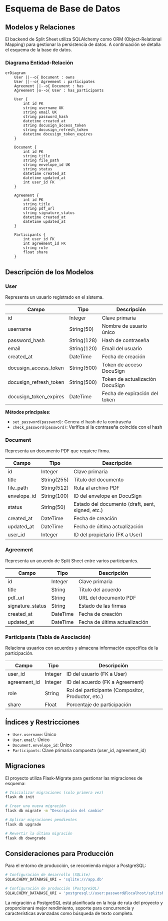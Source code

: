 # Esquema de Base de Datos

## Modelos y Relaciones

El backend de Split Sheet utiliza SQLAlchemy como ORM (Object-Relational Mapping) para gestionar la persistencia de datos. A continuación se detalla el esquema de la base de datos.

### Diagrama Entidad-Relación

```mermaid
erDiagram
    User ||--o{ Document : owns
    User ||--o{ Agreement : participates
    Agreement ||--o{ Document : has
    Agreement }o--o{ User : has_participants
    
    User {
        int id PK
        string username UK
        string email UK
        string password_hash
        datetime created_at
        string docusign_access_token
        string docusign_refresh_token
        datetime docusign_token_expires
    }
    
    Document {
        int id PK
        string title
        string file_path
        string envelope_id UK
        string status
        datetime created_at
        datetime updated_at
        int user_id FK
    }
    
    Agreement {
        int id PK
        string title
        string pdf_url
        string signature_status
        datetime created_at
        datetime updated_at
    }
    
    Participants {
        int user_id FK
        int agreement_id FK
        string role
        float share
    }
```

## Descripción de los Modelos

### User
Representa un usuario registrado en el sistema.

| Campo | Tipo | Descripción |
|-------|------|-------------|
| id | Integer | Clave primaria |
| username | String(50) | Nombre de usuario único |
| password_hash | String(128) | Hash de contraseña |
| email | String(120) | Email del usuario |
| created_at | DateTime | Fecha de creación |
| docusign_access_token | String(500) | Token de acceso DocuSign |
| docusign_refresh_token | String(500) | Token de actualización DocuSign |
| docusign_token_expires | DateTime | Fecha de expiración del token |

**Métodos principales**:
- `set_password(password)`: Genera el hash de la contraseña
- `check_password(password)`: Verifica si la contraseña coincide con el hash

### Document
Representa un documento PDF que requiere firma.

| Campo | Tipo | Descripción |
|-------|------|-------------|
| id | Integer | Clave primaria |
| title | String(255) | Título del documento |
| file_path | String(512) | Ruta al archivo PDF |
| envelope_id | String(100) | ID del envelope en DocuSign |
| status | String(50) | Estado del documento (draft, sent, signed, etc.) |
| created_at | DateTime | Fecha de creación |
| updated_at | DateTime | Fecha de última actualización |
| user_id | Integer | ID del propietario (FK a User) |

### Agreement
Representa un acuerdo de Split Sheet entre varios participantes.

| Campo | Tipo | Descripción |
|-------|------|-------------|
| id | Integer | Clave primaria |
| title | String | Título del acuerdo |
| pdf_url | String | URL del documento PDF |
| signature_status | String | Estado de las firmas |
| created_at | DateTime | Fecha de creación |
| updated_at | DateTime | Fecha de última actualización |

### Participants (Tabla de Asociación)
Relaciona usuarios con acuerdos y almacena información específica de la participación.

| Campo | Tipo | Descripción |
|-------|------|-------------|
| user_id | Integer | ID del usuario (FK a User) |
| agreement_id | Integer | ID del acuerdo (FK a Agreement) |
| role | String | Rol del participante (Compositor, Productor, etc.) |
| share | Float | Porcentaje de participación |

## Índices y Restricciones

- `User.username`: Único
- `User.email`: Único
- `Document.envelope_id`: Único
- `Participants`: Clave primaria compuesta (user_id, agreement_id)

## Migraciones

El proyecto utiliza Flask-Migrate para gestionar las migraciones de esquema:

```bash
# Inicializar migraciones (solo primera vez)
flask db init

# Crear una nueva migración
flask db migrate -m "Descripción del cambio"

# Aplicar migraciones pendientes
flask db upgrade

# Revertir la última migración
flask db downgrade
```

## Consideraciones para Producción

Para el entorno de producción, se recomienda migrar a PostgreSQL:

```python
# Configuración de desarrollo (SQLite)
SQLALCHEMY_DATABASE_URI = 'sqlite:///app.db'

# Configuración de producción (PostgreSQL)
SQLALCHEMY_DATABASE_URI = 'postgresql://user:password@localhost/splitsheet'
```

La migración a PostgreSQL está planificada en la hoja de ruta del proyecto y proporcionará mejor rendimiento, soporte para concurrencia y características avanzadas como búsqueda de texto completo.
